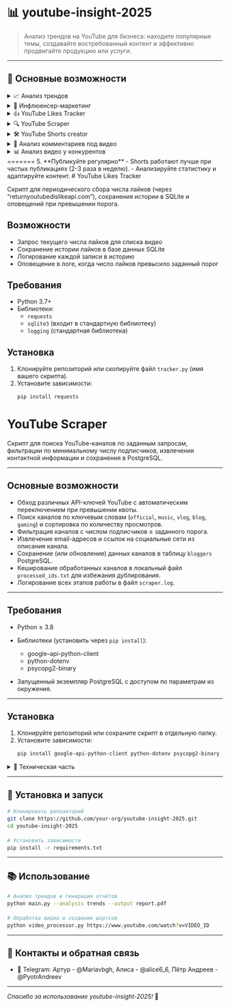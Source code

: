 
# 📊 youtube-insight-2025

> Анализ трендов на YouTube для бизнеса: находите популярные темы, создавайте востребованный контент и эффективно продвигайте продукцию или услуги.

---

## 🎯 Основные возможности

<details>
<summary>📈 Анализ трендов</summary>

- Инструменты мониторинга: YouTube Trends, Analytics 🔍
- Google Trends: сезонность, долгосрочные тренды 📅
- Сторонние сервисы: VidIQ, TubeBuddy, Social Blade 💡
</details>

<details>
<summary>🤝 Инфлюенсер-маркетинг</summary>

- Поиск и фильтрация каналов по ключевым словам и подписчикам 🎥
- Извлечение контактов: email, соцссылки 📧
- Сохранение данных в PostgreSQL, кеширование processed_ids.txt 🗄️
</details>

<details>
<summary>👍 YouTube Likes Tracker</summary>

Скрипт для периодического сбора числа лайков через API `returnyoutubedislikeapi.com`, сохранения истории в SQLite и уведомлений при превышении порога.

**Возможности:**
- Запрос текущего числа лайков по списку видео
- Сохранение истории в базе SQLite + логирование
- Оповещения при достижении порога

**Требования:**
- Python 3.7+
- Библиотеки: `requests`, `sqlite3`, `logging`
</details>

<details>
<summary>🔍 YouTube Scraper</summary>

Скрипт для поиска YouTube-каналов по запросам, фильтрации по подписчикам, извлечения контактной информации и сохранения в PostgreSQL.

**Основное:**
- Автопереключение API-ключей при превышении квоты
- Поиск каналов по ключевым словам и сортировка по просмотрам
- Фильтрация по минимуму подписчиков
- Извлечение email и соцссылок из описания
- Сохранение в таблицу `bloggers`, кеширование `processed_ids.txt`, логирование

**Требования:**
- Python ≥ 3.8
- Библиотеки: `google-api-python-client`, `python-dotenv`, `psycopg2-binary`
- Запущенный PostgreSQL
</details>

<details>
<summary>🛠 YouTube Shorts creator</summary>

- Загрузка видео: yt-dlp ⬇️
- Нарезка: MoviePy + FFmpeg ✂️
- Анализ аудио: Librosa + SpeechEmotionRecognition_Realtime 🎵
- Генерация шортсов/превью: Ollama 🤖
</details>

<details>
<summary>💬 Анализ комментариев под видео</summary>

**Основная идея:**

Идея заключается в анализе комментариев под видео на YouTube с целью кластеризации их по темам, тонам и интересам. Это позволяет выделить ключевые темы, понять предпочтения аудитории и выявить улучшения для контента.

**Чем может быть полезно:**
- Понимание интересов аудитории: какие темы и форматы нравятся зрителям 🎯
- Улучшение контента: адаптация будущих видео под запросы аудитории 🎨
- Увеличение вовлеченности: релевантный контент повышает лайки и просмотры 📈
- Выявление проблем: устранение негативных моментов и критики ⚠️
- Идеи для новых видео: подсказки по темам и направлениям 💡

**Какой результат:**
- **Кластеризированные темы:** группы комментариев (похвалы, критика, запросы, вопросы)
- **Рекомендации:** конкретные шаги для улучшения ("больше видео про X", "улучшить звук")
- **Список запросов:** топ упоминаемых тем для новых роликов
- **Анализ тональности:** процент положительных, нейтральных и отрицательных комментариев 😊😐😞

  
![Описание графика](images/chart3.png)



</details>

<details>
<summary>📊 Анализ видео у конкурентов</summary>

**Основная идея:**

Анализ видео других блогеров по заданной теме: просмотры, лайки, комментарии и другие метрики. Помогает выявить успешные форматы и подходы, а также избегать ошибок.

**Чем может быть полезно:**
- Понимание трендов: какие аспекты темы популярны у аудитории 🔥
- Оценка конкуренции: кто уже в нише и как показали себя их видео 🏅
- Идеи для улучшения: форматы, длина, стиль подачи, графика 🎥
- Избежание ошибок: учёт неудачных примеров ❌
- Оптимизация стратегии: незанятые подниши и новые подходы 🚀

**Какой результат:**
- **Список блогеров:** авторы по теме, подписчики, каналы
- **Анализ метрик:** таблицы/графики с просмотрами, лайками, комментариями
- **Рейтинг успешности:** вовлечённость (лайки+комментарии)/просмотры 🏆
- **Выводы по форматам:** обзор лучших типов контента (обзоры, инструкции и т.д.)
- **Рекомендации:** советы по созданию на основе успешных и неудачных примеров


  ![Описание графика](images/chart1.png)
</details>
=======
5. **Публикуйте регулярно**  
   - Shorts работают лучше при частых публикациях (2-3 раза в неделю).  
   - Анализируйте статистику и адаптируйте контент.
# YouTube Likes Tracker

Скрипт для периодического сбора числа лайков (через “returnyoutubedislikeapi.com”), сохранения истории в SQLite и оповещений при превышении порога.

## Возможности

- Запрос текущего числа лайков для списка видео
- Сохранение истории лайков в базе данных SQLite
- Логирование каждой записи в историю
- Оповещение в логе, когда число лайков превысило заданный порог

## Требования

- Python 3.7+
- Библиотеки:
  - `requests`
  - `sqlite3` (входит в стандартную библиотеку)
  - `logging` (стандартная библиотека)

## Установка

1. Клонируйте репозиторий или скопируйте файл `tracker.py` (имя вашего скрипта).
2. Установите зависимости:
   ```bash
   pip install requests
# YouTube Scraper

Скрипт для поиска YouTube-каналов по заданным запросам, фильтрации по минимальному числу подписчиков, извлечения контактной информации и сохранения в PostgreSQL.

---

## Основные возможности

- Обход различных API-ключей YouTube с автоматическим переключением при превышении квоты.  
- Поиск каналов по ключевым словам (`official`, `music`, `vlog`, `blog`, `gaming`) и сортировка по количеству просмотров.  
- Фильтрация каналов с числом подписчиков ≥ заданного порога.  
- Извлечение email-адресов и ссылок на социальные сети из описания канала.  
- Сохранение (или обновление) данных каналов в таблицу `bloggers` PostgreSQL.  
- Кеширование обработанных каналов в локальный файл `processed_ids.txt` для избежания дублирования.  
- Логирование всех этапов работы в файл `scraper.log`.

---

## Требования

- Python ≥ 3.8  
- Библиотеки (установить через `pip install`):  
  - google-api-python-client  
  - python-dotenv  
  - psycopg2-binary  

- Запущенный экземпляр PostgreSQL с доступом по параметрам из окружения.

---

## Установка

1. Клонируйте репозиторий или сохраните скрипт в отдельную папку.  
2. Установите зависимости:
   ```bash
   pip install google-api-python-client python-dotenv psycopg2-binary


<details>
<summary>🔧 Техническая часть</summary>

<details>
<summary>comments_clustering.py</summary>

**Функционал:** очистка текста, лемматизация, векторизация SentenceTransformer, K-Means + t-SNE, анализ центров кластеров.

**Результат:** диаграмма кластеров, топ‑3 комментария к каждому, метрики Silhouette, Calinski‑Harabasz, Davies‑Bouldin.
</details>

<details>
<summary>comments_summary.py</summary>

Использует Ollama (модель Llama3) для суммаризации списка комментариев.
</details>

<details>
<summary>diagrams_connected_with_comments.py</summary>

- Столбчатая диаграмма средней длины комментариев по каналам
- График зависимости числа комментариев от длины комментария
- График зависимости числа комментариев от длительности видео
</details>

<details>
<summary>engagement.py</summary>

- Сортировка каналов по вовлечённости (лайки+комментарии)/просмотры
- Отдельные графики: лайки и комментарии в разных категориях
</details>

<details>
<summary>clustering.py</summary>

Аналогично comments_clustering, для других типов данных.
</details>

<details>
<summary>correlation.py</summary>

Сбор метаданных через VideoRepository, создание DataFrame, матрица корреляций и тепловая карта.
</details>

<details>
<summary>diagrams.py</summary>

- Точечный и линейный графики зависимости длительности видео от просмотров.
</details>

<details>
<summary>parsing_find_channel_id.py</summary>

Парсинг HTML, поиск Channel ID, сохранение новых каналов в БД.
</details>

<details>
<summary>update_video_channel_id.py</summary>

Установка поля channel_id: перебор каналов и их видео, обновление записей, где channel_id пуст.
</details>

<details>
<summary>update_new_columns.py</summary>

- get_channel_stats(): статистика канала через API YouTube
- print_channel_info(): обновление данных каналов в БД
</details>

<details>
<summary>search_for_similar_videos.py</summary>

Косинусная схожесть эмбеддингов, фильтрация по лайкам, топ‑3 похожих видео с метриками вовлечённости.
</details>

<details>
<summary>helper.py</summary>

- get_video_info_by_category(): статистика по категориям (просмотры, лайки, комментарии)
- get_video_info_by_channel(): агрегирует по каналам (фильтрация по category_id)
- get_video_info_by_manual_category(): анализ по пользовательским тематикам
</details>

</details>

---

## 🚀 Установка и запуск

```bash
# Клонировать репозиторий
git clone https://github.com/your-org/youtube-insight-2025.git
cd youtube-insight-2025

# Установить зависимости
pip install -r requirements.txt
````

---

## 📚 Использование

```bash
# Анализ трендов и генерация отчётов
python main.py --analysis trends --output report.pdf

# Обработка видео и создание шортсов
python video_processor.py https://www.youtube.com/watch?v=VIDEO_ID
```

---

## 🔗 Контакты и обратная связь
* 💬 Telegram: Артур - @Mariavbgh, Алиса - @alice6_6, Пётр Андреев - @PyotrAndreev
  

---

*Спасибо за использование youtube-insight-2025!* 🙏
